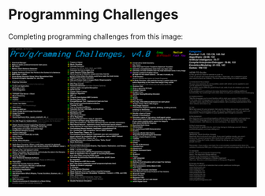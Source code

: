 # Programming Challenges

Completing programming challenges from this image:

![Challenges](challenges.png)

